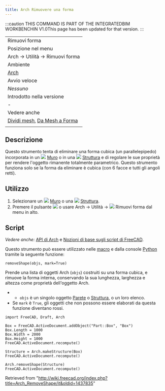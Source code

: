 ```yaml
---
title: Arch Rimuovere una forma
---
```


:::caution
THIS COMMAND IS PART OF THE INTEGRATEDBIM WORKBENCHIN V1.0This page has been updated for that version.
:::

|                                                                                                                      |
| -------------------------------------------------------------------------------------------------------------------- |
| Rimuovi forma                                                                                                        |
| Posizione nel menu                                                                                                   |
| Arch → Utilità → Rimuovi forma                                                                                       |
| Ambiente                                                                                                             |
| [Arch](/Arch_Workbench/it "Arch Workbench/it")                                                                       |
| Avvio veloce                                                                                                         |
| _Nessuno_                                                                                                            |
| Introdotto nella versione                                                                                            |
| -                                                                                                                    |
| Vedere anche                                                                                                         |
| [Dividi mesh](/Arch_SplitMesh/it "Arch SplitMesh/it"), [Da Mesh a Forma](/Arch_MeshToShape/it "Arch MeshToShape/it") |
|                                                                                                                      |

## Descrizione

Questo strumento tenta di eliminare una forma cubica (un parallelepipedo) incorporata in un ![](/images/Arch_Wall.svg) [Muro](/Arch_Wall/it "Arch Wall/it") o in una ![](/images/Arch_Structure.svg) [Struttura](/Arch_Structure/it "Arch Structure/it") e di regolare le sue proprietà per rendere l'oggetto rimanente totalmente parametrico. Questo strumento funziona solo se la forma da eliminare è cubica (con 6 facce e tutti gli angoli retti).

## Utilizzo

1. Selezionare un ![](/images/Arch_Wall.svg) [Muro](/Arch_Wall/it "Arch Wall/it") o una ![](/images/Arch_Structure.svg) [Struttura](/Arch_Structure/it "Arch Structure/it").
2. Premere il pulsante ![](/images/Arch_RemoveShape.svg) o usare Arch → Utilità → ![](/images/Arch_RemoveShape.svg) Rimuovi forma dal menu in alto.

## Script

_Vedere anche:_ [API di Arch](/Arch_API/it "Arch API/it") e [Nozioni di base sugli script di FreeCAD](/FreeCAD_Scripting_Basics/it "FreeCAD Scripting Basics/it").

Questo strumento può essere utilizzato nelle [macro](/Macros/it "Macros/it") e dalla console [Python](/Python/it "Python/it") tramite la seguente funzione:

```
removeShape(objs, mark=True)

```

Prende una lista di oggetti Arch (`objs`) costruiti su una forma cubica, e rimuove la forma interna, conservando la sua lunghezza, larghezza e altezza come proprietà dell'oggetto Arch.

- - `objs` è un singolo oggetto [Parete](/Arch_Wall/it "Arch Wall/it") o [Struttura](/Arch_Structure/it "Arch Structure/it"), o un loro elenco.
- Se `mark` è `True`, gli oggetti che non possono essere elaborati da questa funzione diventano rossi.

```
import FreeCAD, Draft, Arch

Box = FreeCAD.ActiveDocument.addObject("Part::Box", "Box")
Box.Length = 1000
Box.Width = 2000
Box.Height = 1000
FreeCAD.ActiveDocument.recompute()

Structure = Arch.makeStructure(Box)
FreeCAD.ActiveDocument.recompute()

Arch.removeShape(Structure)
FreeCAD.ActiveDocument.recompute()

```

Retrieved from "<http://wiki.freecad.org/index.php?title=Arch_RemoveShape/it&oldid=1437835>"
